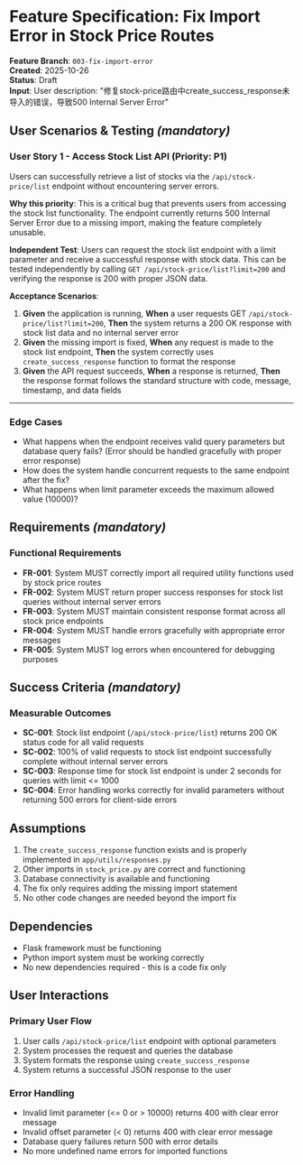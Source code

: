 # Feature Specification: Fix Import Error in Stock Price Routes

**Feature Branch**: `003-fix-import-error`  
**Created**: 2025-10-26  
**Status**: Draft  
**Input**: User description: "修复stock-price路由中create_success_response未导入的错误，导致500 Internal Server Error"

## User Scenarios & Testing *(mandatory)*

### User Story 1 - Access Stock List API (Priority: P1)

Users can successfully retrieve a list of stocks via the `/api/stock-price/list` endpoint without encountering server errors.

**Why this priority**: This is a critical bug that prevents users from accessing the stock list functionality. The endpoint currently returns 500 Internal Server Error due to a missing import, making the feature completely unusable.

**Independent Test**: Users can request the stock list endpoint with a limit parameter and receive a successful response with stock data. This can be tested independently by calling `GET /api/stock-price/list?limit=200` and verifying the response is 200 with proper JSON data.

**Acceptance Scenarios**:

1. **Given** the application is running, **When** a user requests GET `/api/stock-price/list?limit=200`, **Then** the system returns a 200 OK response with stock list data and no internal server error
2. **Given** the missing import is fixed, **When** any request is made to the stock list endpoint, **Then** the system correctly uses `create_success_response` function to format the response
3. **Given** the API request succeeds, **When** a response is returned, **Then** the response format follows the standard structure with code, message, timestamp, and data fields

---

### Edge Cases

- What happens when the endpoint receives valid query parameters but database query fails? (Error should be handled gracefully with proper error response)
- How does the system handle concurrent requests to the same endpoint after the fix?
- What happens when limit parameter exceeds the maximum allowed value (10000)?

## Requirements *(mandatory)*

### Functional Requirements

- **FR-001**: System MUST correctly import all required utility functions used by stock price routes
- **FR-002**: System MUST return proper success responses for stock list queries without internal server errors
- **FR-003**: System MUST maintain consistent response format across all stock price endpoints
- **FR-004**: System MUST handle errors gracefully with appropriate error messages
- **FR-005**: System MUST log errors when encountered for debugging purposes

## Success Criteria *(mandatory)*

### Measurable Outcomes

- **SC-001**: Stock list endpoint (`/api/stock-price/list`) returns 200 OK status code for all valid requests
- **SC-002**: 100% of valid requests to stock list endpoint successfully complete without internal server errors
- **SC-003**: Response time for stock list endpoint is under 2 seconds for queries with limit <= 1000
- **SC-004**: Error handling works correctly for invalid parameters without returning 500 errors for client-side errors

## Assumptions

1. The `create_success_response` function exists and is properly implemented in `app/utils/responses.py`
2. Other imports in `stock_price.py` are correct and functioning
3. Database connectivity is available and functioning
4. The fix only requires adding the missing import statement
5. No other code changes are needed beyond the import fix

## Dependencies

- Flask framework must be functioning
- Python import system must be working correctly
- No new dependencies required - this is a code fix only

## User Interactions

### Primary User Flow

1. User calls `/api/stock-price/list` endpoint with optional parameters
2. System processes the request and queries the database
3. System formats the response using `create_success_response`
4. System returns a successful JSON response to the user

### Error Handling

- Invalid limit parameter (<= 0 or > 10000) returns 400 with clear error message
- Invalid offset parameter (< 0) returns 400 with clear error message
- Database query failures return 500 with error details
- No more undefined name errors for imported functions
